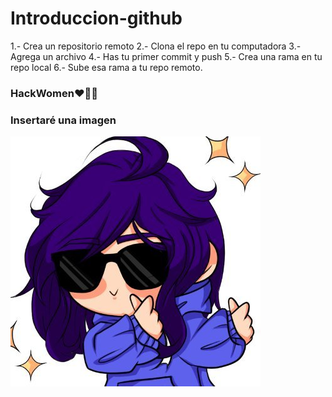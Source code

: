 # Introduccion-github
1.- Crea un repositorio remoto 2.- Clona el repo en tu computadora 3.- Agrega un archivo 4.- Has tu primer commit y push 5.- Crea una rama en tu repo local 6.- Sube esa rama a tu repo remoto.

### HackWomen❤️👩‍💻

### Insertaré una imagen

![hack](img/hackwomen.jpg)